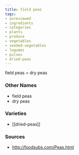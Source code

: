 ```yaml
---
title: field peas
tags:
- unreviewed
- ingredients
- categories
- plants
- produce
- vegetables
- seeded-vegetables
- legumes
- pulses
- dried-peas
---
```

field peas = dry peas

### Other Names

* field peas
* dry peas

### Varieties

* [[dried-peas]]

### Sources
* http://foodsubs.com/Peas.html

